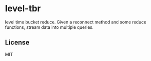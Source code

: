 # level-tbr

level time bucket reduce. Given a reconnect method and some reduce
functions, stream data into multiple queries.

## License

MIT
